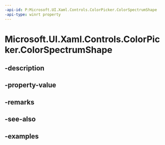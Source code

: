 ```yaml
---
-api-id: P:Microsoft.UI.Xaml.Controls.ColorPicker.ColorSpectrumShape
-api-type: winrt property
---
```


<!-- Property syntax.
public ColorSpectrumShape ColorSpectrumShape { get;  set; }
-->

# Microsoft.UI.Xaml.Controls.ColorPicker.ColorSpectrumShape

## -description

## -property-value

## -remarks

## -see-also

## -examples

